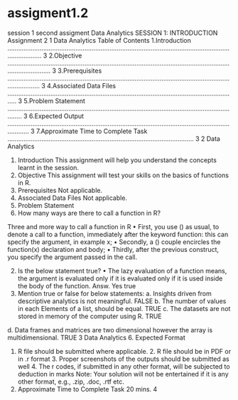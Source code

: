 # assigment1.2
session 1 second  assigment
Data Analytics 
SESSION 1: INTRODUCTION 
Assignment 2 
1 
Data Analytics 
Table of Contents 1.Introduction ............................................................................................................................................... 3 
2.Objective .................................................................................................................................................... 3 
3.Prerequisites .............................................................................................................................................. 3 
4.Associated Data Files ................................................................................................................................. 3 
5.Problem Statement .................................................................................................................................... 3 
6.Expected Output ........................................................................................................................................ 3 
7.Approximate Time to Complete Task ........................................................................................................ 3 
2 
Data Analytics 
1. Introduction 
This assignment will help you understand the concepts learnt in the session. 
2. Objective 
This assignment will test your skills on the basics of functions in R. 
3. Prerequisites 
Not applicable. 
4. Associated Data Files 
Not applicable. 
5. Problem Statement 
1. How many ways are there to call a function in R? 

Three and more way to call a function in R
•	First, you use () as usual, to denote a call to a function, immediately after the keyword function: this can specify the argument, in example x;
•	Secondly, a () couple encircles the function(x) declaration and body;
•	Thirdly, after the previous construct, you specify the argument passed in the call.

2. Is the below statement true? 
• The lazy evaluation of a function means, the argument is evaluated only if it is evaluated only if it is used inside the body of the function. 
 Answ. Yes true 
3. Mention true or false for below statements: 
a. Insights driven from descriptive analytics is not meaningful.  FALSE
b. The number of values in each Elements of a list, should be equal. TRUE
 c. The datasets are not stored in memory of the computer using R.  TRUE

d. Data frames and matrices are two dimensional however the array is multidimensional.  TRUE
3 
Data Analytics 
6. Expected Format 
1. R file should be submitted where applicable. 2. R file should be in PDF or in .r format 3. Proper screenshots of the outputs should be submitted as well 4. The r codes, if submitted in any other format, will be subjected to deduction in marks 
Note: Your solution will not be entertained if it is any other format, e.g., .zip, .doc, .rtf etc. 
7. Approximate Time to Complete Task 
20 mins. 
4 

